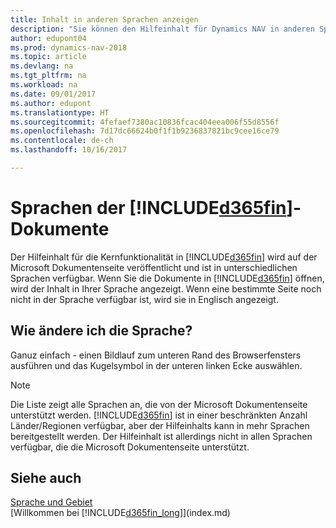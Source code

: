 ```yaml
---
title: Inhalt in anderen Sprachen anzeigen
description: "Sie können den Hilfeinhalt für Dynamics NAV in anderen Sprachen anzeigen."
author: edupont04
ms.prod: dynamics-nav-2018
ms.topic: article
ms.devlang: na
ms.tgt_pltfrm: na
ms.workload: na
ms.date: 09/01/2017
ms.author: edupont
ms.translationtype: HT
ms.sourcegitcommit: 4fefaef7380ac10836fcac404eea006f55d8556f
ms.openlocfilehash: 7d17dc66624b0f1f1b9236837821bc9cee16ce79
ms.contentlocale: de-ch
ms.lasthandoff: 10/16/2017

---
```

# <a name="languages-of-the-included365finincludesd365finmdmd-docs"></a>Sprachen der [!INCLUDE[d365fin](includes/d365fin_md.md)]-Dokumente
Der Hilfeinhalt für die Kernfunktionalität in [!INCLUDE[d365fin](includes/d365fin_md.md)] wird auf der Microsoft Dokumentenseite veröffentlicht und ist in unterschiedlichen Sprachen verfügbar. Wenn Sie die Dokumente in [!INCLUDE[d365fin](includes/d365fin_md.md)] öffnen, wird der Inhalt in Ihrer Sprache angezeigt. Wenn eine bestimmte Seite noch nicht in der Sprache verfügbar ist, wird sie in Englisch angezeigt.

## <a name="how-do-i-change-the-language"></a>Wie ändere ich die Sprache?
Ganuz einfach - einen Bildlauf zum unteren Rand des Browserfensters ausführen und das Kugelsymbol in der unteren linken Ecke auswählen.

> [!NOTE]  
> Die Liste zeigt alle Sprachen an, die von der Microsoft Dokumentenseite unterstützt werden. [!INCLUDE[d365fin](includes/d365fin_md.md)] ist in einer beschränkten Anzahl Länder/Regionen verfügbar, aber der  Hilfeinhalts kann in mehr Sprachen bereitgestellt werden. Der Hilfeinhalt ist allerdings nicht in allen Sprachen verfügbar, die die Microsoft Dokumentenseite unterstützt.

## <a name="see-also"></a>Siehe auch
[Sprache und  Gebiet](about-locale-language.md)  
[Willkommen bei [!INCLUDE[d365fin_long](includes/d365fin_long_md.md)]](index.md)  

